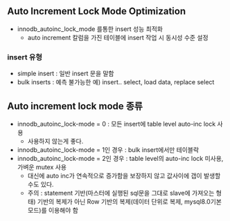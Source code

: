 ## Auto Increment Lock Mode Optimization

+ innodb_autoinc_lock_mode 를통한 insert 성능 최적화
  - auto increment 칼럼을 가진 테이블에 insert 작업 시 동시성 수준 설정

### insert 유형
+ simple insert : 일반 insert 문을 말함
+ bulk inserts : 예측 불가능한 예) insert.. select, load data, replace select

## Auto increment lock mode 종류
+ innodb_autoinc_lock-mode = 0 : 모든 insert에 table level auto-inc lock 사용
  - 사용하지 않는게 좋다.
+ innodb_autoinc_lock-mode = 1인 경우 : bulk insert에서만 테이블락
+ innodb_autoinc_lock-mode = 2인 경우 : table level의 auto-inc lock 미사용, 가벼운 mutex 사용
  - 대신에 auto inc가 연속적으로 증가함을 보장하지 않고 값사이에 갭이 발생할 수도 있다.
  - 주의 : statement 기반(마스터에 실행된 sql문을 그대로 slave에 가져오는 형태) 기반의 복제가 아닌
Row 기반의 복제(데이터 단위로 복제, mysql8.0기본 모드)를 이용해야 함
